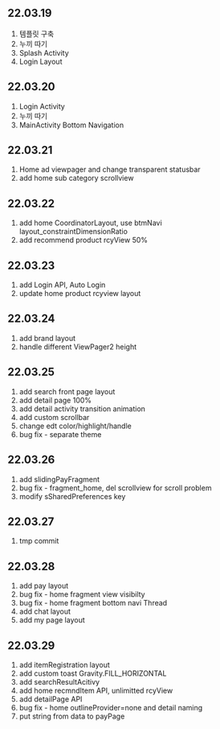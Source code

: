 ## 22.03.19

1. 템플릿 구축
2. 누끼 따기
3. Splash Activity
4. Login Layout

## 22.03.20

1. Login Activity
2. 누끼 따기
3. MainActivity Bottom Navigation

## 22.03.21

1. Home ad viewpager and change transparent statusbar
2. add home sub category scrollview

## 22.03.22

1. add home CoordinatorLayout, use btmNavi layout_constraintDimensionRatio
2. add recommend product rcyView 50%

## 22.03.23

1. add Login API, Auto Login
2. update home product  rcyview layout

## 22.03.24

1. add brand layout
2. handle different ViewPager2 height 

## 22.03.25

1. add search front page layout
2. add detail page 100%
3. add detail activity transition animation
4. add custom scrollbar
5. change edt color/highlight/handle
6. bug fix - separate theme

## 22.03.26

1. add slidingPayFragment
2. bug fix - fragment_home, del scrollview for scroll problem
3. modify sSharedPreferences key

## 22.03.27

1. tmp commit

## 22.03.28

1. add pay layout
2. bug fix - home fragment view visibilty
3. bug fix - home fragment bottom navi Thread
4. add chat layout
5. add my page layout

## 22.03.29

1. add itemRegistration layout 
2. add custom toast Gravity.FILL_HORIZONTAL
3. add searchResultAcitivy 
4. add home recmndItem API, unlimitted rcyView
5. add detailPage API
6. bug fix - home outlineProvider=none and detail naming
7. put string from data to payPage